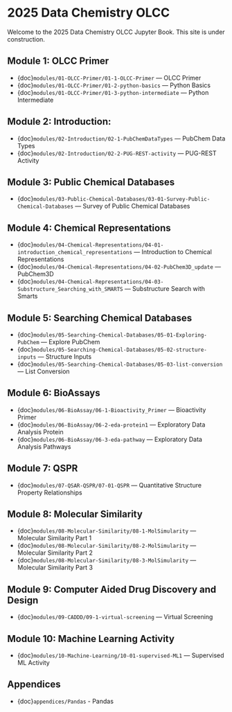 # 2025 Data Chemistry OLCC

Welcome to the 2025 Data Chemistry OLCC Jupyter Book.  This site is under construction.

## Module 1: OLCC Primer

- {doc}`modules/01-OLCC-Primer/01-1-OLCC-Primer` — OLCC Primer 
- {doc}`modules/01-OLCC-Primer/01-2-python-basics` — Python Basics  
- {doc}`modules/01-OLCC-Primer/01-3-python-intermediate` — Python Intermediate

## Module 2: Introduction: 
- {doc}`modules/02-Introduction/02-1-PubChemDataTypes` — PubChem Data Types
- {doc}`modules/02-Introduction/02-2-PUG-REST-activity` — PUG-REST Activity  


## Module 3: Public Chemical Databases
- {doc}`modules/03-Public-Chemical-Databases/03-01-Survey-Public-Chemical-Databases` — Survey of Public Chemical Databases  

## Module 4: Chemical Representations
- {doc}`modules/04-Chemical-Representations/04-01-introduction_chemical_representations` — Introduction to Chemical Representations
- {doc}`modules/04-Chemical-Representations/04-02-PubChem3D_update` — PubChem3D
- {doc}`modules/04-Chemical-Representations/04-03-Substructure_Searching_with_SMARTS` — Substructure Search with Smarts  


## Module 5: Searching Chemical Databases 
- {doc}`modules/05-Searching-Chemical-Databases/05-01-Exploring-PubChem` — Explore PubChem
- {doc}`modules/05-Searching-Chemical-Databases/05-02-structure-inputs` — Structure Inputs
- {doc}`modules/05-Searching-Chemical-Databases/05-03-list-conversion` — List Conversion  


## Module 6: BioAssays
- {doc}`modules/06-BioAssay/06-1-Bioactivity_Primer` — Bioactivity Primer
- {doc}`modules/06-BioAssay/06-2-eda-protein1` — Exploratory Data Analysis Protein
- {doc}`modules/06-BioAssay/06-3-eda-pathway` — Exploratory Data Analysis Pathways  


## Module 7: QSPR
- {doc}`modules/07-QSAR-QSPR/07-01-QSPR` — Quantitative Structure Property Relationships  


 ## Module 8: Molecular Similarity
- {doc}`modules/08-Molecular-Similarity/08-1-MolSimularity` — Molecular Similarity Part 1 
- {doc}`modules/08-Molecular-Similarity/08-2-MolSimularity` — Molecular Similarity Part 2
- {doc}`modules/08-Molecular-Similarity/08-3-MolSimularity` — Molecular Similarity Part 3  


## Module 9: Computer Aided Drug Discovery and Design
- {doc}`modules/09-CADDD/09-1-virtual-screening` — Virtual  Screening  


## Module 10: Machine Learning Activity
- {doc}`modules/10-Machine-Learning/10-01-supervised-ML1` — Supervised ML Activity  


## Appendices
- {doc}`appendices/Pandas` - Pandas